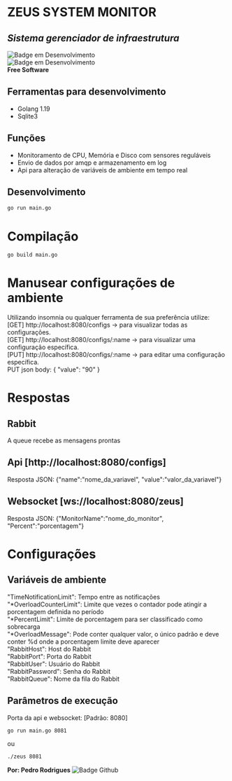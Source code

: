 # ZEUS SYSTEM MONITOR
## _Sistema gerenciador de infraestrutura_
![Badge em Desenvolvimento](http://img.shields.io/static/v1?label=STATUS&message=EM%20DESENVOLVIMENTO&color=GREEN&style=for-the-badge)</br>
![Badge em Desenvolvimento](http://img.shields.io/static/v1?label=LICENÇA&message=MIT&color=GREEN&style=for-the-badge)</br>
**Free Software**
## Ferramentas para desenvolvimento
- Golang 1.19
- Sqlite3

## Funções
- Monitoramento de CPU, Memória e Disco com sensores reguláveis
- Envio de dados por amqp e armazenamento em log
- Api para alteração de variáveis de ambiente em tempo real

## Desenvolvimento
```sh
go run main.go
```
# Compilação
```sh
go build main.go
```
# Manusear configurações de ambiente
Utilizando insomnia ou qualquer ferramenta de sua preferência utilize:</br>
[GET] http://localhost:8080/configs -> para visualizar todas as configurações.</br>
[GET] http://localhost:8080/configs/:name -> para visualizar uma configuração específica.</br>
[PUT] http://localhost:8080/configs/:name -> para editar uma configuração específica.</br>
PUT json body: { "value": "90" }

# Respostas
## Rabbit
A queue recebe as mensagens prontas
## Api [http://localhost:8080/configs]
Resposta JSON:
{"name":"nome_da_variavel", "value":"valor_da_variavel"}
## Websocket [ws://localhost:8080/zeus]
Resposta JSON:
{"MonitorName":"nome_do_monitor", "Percent":"porcentagem"}

# Configurações
## Variáveis de ambiente
"TimeNotificationLimit": Tempo entre as notificações</br>
"*OverloadCounterLimit": Limite que vezes o contador pode atingir a porcentagem definida no período</br>
"*PercentLimit": Limite de porcentagem para ser classificado como sobrecarga</br>
"*OverloadMessage": Pode conter qualquer valor, o único padrão e deve conter %d onde a porcentagem limite deve aparecer</br>
"RabbitHost": Host do Rabbit</br>
"RabbitPort": Porta do Rabbit</br>
"RabbitUser": Usuário do Rabbit</br>
"RabbitPassword": Senha do Rabbit</br>
"RabbitQueue": Nome da fila do Rabbit</br>
## Parâmetros de execução
Porta da api e websocket: [Padrão: 8080]
```sh
go run main.go 8081
```
ou
```sh
./zeus 8081
```


**Por: Pedro Rodrigues**
![Badge Github](https://img.shields.io/github/followers/PedroRodrigues-dev?style=social)
